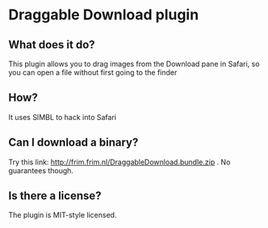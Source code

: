 # Draggable Download plugin

## What does it do?

This plugin allows you to drag images from the Download pane in Safari, so you
can open a file without first going to the finder

## How?

It uses SIMBL to hack into Safari

## Can I download a binary?

Try this link: http://frim.frim.nl/DraggableDownload.bundle.zip . No
guarantees though.

## Is there a license?

The plugin is MIT-style licensed.